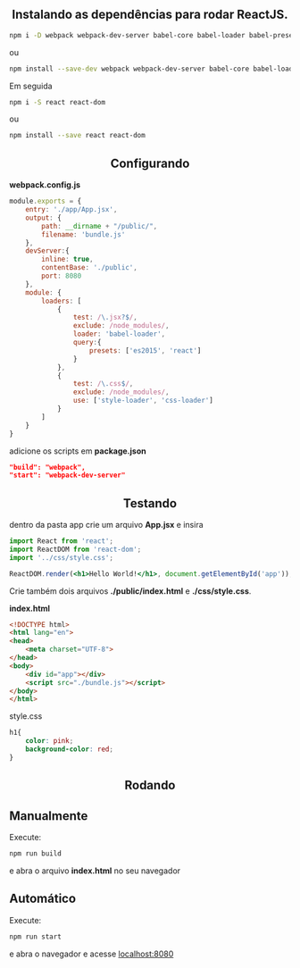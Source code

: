 <h2 align="center">Instalando as dependências para rodar ReactJS.</h2>

```bash
npm i -D webpack webpack-dev-server babel-core babel-loader babel-preset-es2015 babel-preset-react css-loader style-loader 
```
ou 

```bash
npm install --save-dev webpack webpack-dev-server babel-core babel-loader babel-preset-es2015 babel-preset-react css-loader style-loader 
```
Em seguida

```bash
npm i -S react react-dom
```
ou

```bash
npm install --save react react-dom
```

<h2 align="center">Configurando</h2>

**webpack.config.js**
```js
module.exports = {
    entry: './app/App.jsx',
    output: {
        path: __dirname + "/public/",
        filename: 'bundle.js'
    },
    devServer:{
        inline: true,
        contentBase: './public',
        port: 8080
    },
    module: {
        loaders: [
            {
                test: /\.jsx?$/,
                exclude: /node_modules/,
                loader: 'babel-loader',
                query:{
                    presets: ['es2015', 'react']
                }
            },
            {
                test: /\.css$/,
                exclude: /node_modules/,
                use: ['style-loader', 'css-loader']
            }
        ]
    }
}
```

adicione os scripts em **package.json**
```json
"build": "webpack",
"start": "webpack-dev-server"
```

<h2 align="center">Testando</h2>

dentro da pasta app crie um arquivo **App.jsx** e insira
```jsx
import React from 'react';
import ReactDOM from 'react-dom';
import '../css/style.css';

ReactDOM.render(<h1>Hello World!</h1>, document.getElementById('app'));
```
Crie também dois arquivos **./public/index.html** e **./css/style.css**.

**index.html**
```HTML
<!DOCTYPE html>
<html lang="en">
<head>
    <meta charset="UTF-8">
</head>
<body>
    <div id="app"></div>
    <script src="./bundle.js"></script>
</body>
</html>
```
style.css
```css
h1{
    color: pink;
    background-color: red;
}
```

<h2 align="center">Rodando</h2>

## Manualmente

Execute:

```bash
npm run build
```
e abra o arquivo **index.html** no seu navegador

## Automático

Execute:

```bash
npm run start
```
e abra o navegador e acesse [localhost:8080](http://localhost:8080)



